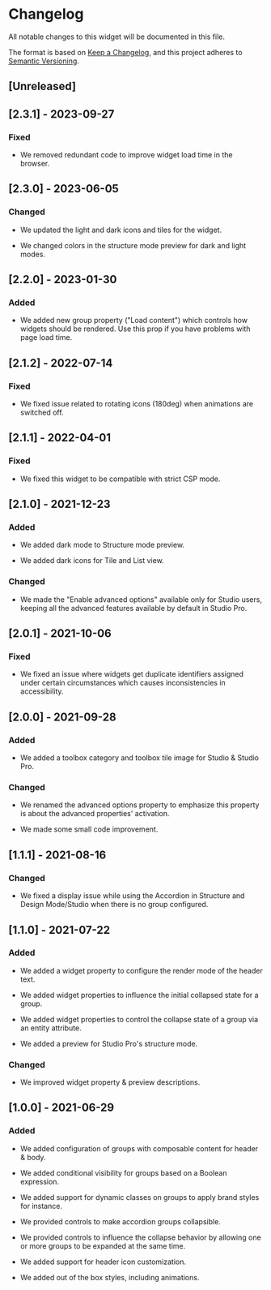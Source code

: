 # Changelog

All notable changes to this widget will be documented in this file.

The format is based on [Keep a Changelog](https://keepachangelog.com/en/1.0.0/), and this project adheres to [Semantic Versioning](https://semver.org/spec/v2.0.0.html).

## [Unreleased]

## [2.3.1] - 2023-09-27

### Fixed

-   We removed redundant code to improve widget load time in the browser.

## [2.3.0] - 2023-06-05

### Changed

-   We updated the light and dark icons and tiles for the widget.

-   We changed colors in the structure mode preview for dark and light modes.

## [2.2.0] - 2023-01-30

### Added

-   We added new group property ("Load content") which controls how widgets should be rendered. Use this prop if you have problems with page load time.

## [2.1.2] - 2022-07-14

### Fixed

-   We fixed issue related to rotating icons (180deg) when animations are switched off.

## [2.1.1] - 2022-04-01

### Fixed

-   We fixed this widget to be compatible with strict CSP mode.

## [2.1.0] - 2021-12-23

### Added

-   We added dark mode to Structure mode preview.

-   We added dark icons for Tile and List view.

### Changed

-   We made the "Enable advanced options" available only for Studio users, keeping all the advanced features available by default in Studio Pro.

## [2.0.1] - 2021-10-06

### Fixed

-   We fixed an issue where widgets get duplicate identifiers assigned under certain circumstances which causes inconsistencies in accessibility.

## [2.0.0] - 2021-09-28

### Added

-   We added a toolbox category and toolbox tile image for Studio & Studio Pro.

### Changed

-   We renamed the advanced options property to emphasize this property is about the advanced properties' activation.

-   We made some small code improvement.

## [1.1.1] - 2021-08-16

### Changed

-   We fixed a display issue while using the Accordion in Structure and Design Mode/Studio when there is no group configured.

## [1.1.0] - 2021-07-22

### Added

-   We added a widget property to configure the render mode of the header text.

-   We added widget properties to influence the initial collapsed state for a group.

-   We added widget properties to control the collapse state of a group via an entity attribute.

-   We added a preview for Studio Pro's structure mode.

### Changed

-   We improved widget property & preview descriptions.

## [1.0.0] - 2021-06-29

### Added

-   We added configuration of groups with composable content for header & body.

-   We added conditional visibility for groups based on a Boolean expression.

-   We added support for dynamic classes on groups to apply brand styles for instance.

-   We provided controls to make accordion groups collapsible.

-   We provided controls to influence the collapse behavior by allowing one or more groups to be expanded at the same time.

-   We added support for header icon customization.

-   We added out of the box styles, including animations.
